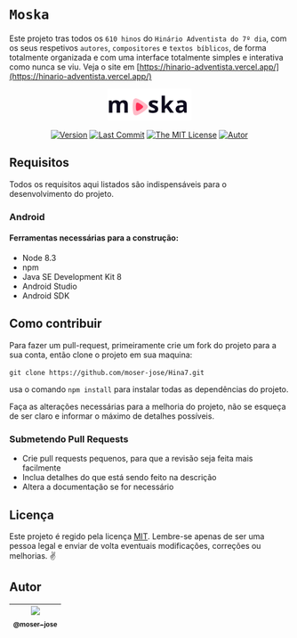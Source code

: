 # `Moska`

Este projeto tras todos os `610 hinos` do `Hinário Adventista do 7º dia`, com os seus respetivos `autores`, `compositores` e `textos bíblicos`, de forma totalmente organizada e com uma interface totalmente simples e interativa como nunca se viu. Veja o site em [https://hinario-adventista.vercel.app/](https://hinario-adventista.vercel.app/)

<p align="center">
    <img src="src/assets/img/logo_name.svg" width="30%">
</p>

 <div align="center">

[![Version](https://img.shields.io/github/package-json/v/moser-jose/moska)](https://github.com/moser-jose/moska)
[![Last Commit](https://img.shields.io/github/last-commit/moser-jose/moska)](https://github.com/moser-jose/moska)
[![The MIT License](https://img.shields.io/github/license/moser-jose/moska)](http://opensource.org/licenses/MIT)
[![Autor](https://img.shields.io/static/v1?label=autor&message=moser-jose&color=red)](https://github.com/moser-jose?tab=repositories)

</div>

## Requisitos

Todos os requisitos aqui listados são indispensáveis para o desenvolvimento do projeto.

### Android

#### Ferramentas necessárias para a construção:

-   Node 8.3
-   npm
-   Java SE Development Kit 8
-   Android Studio
-   Android SDK

## Como contribuir

Para fazer um pull-request, primeiramente crie um fork do projeto para a sua conta, então clone o projeto em sua maquina:

`git clone https://github.com/moser-jose/Hina7.git`

usa o comando `npm install` para instalar todas as dependências do projeto.

Faça as alterações necessárias para a melhoria do projeto, não se esqueça de ser claro e informar o máximo de detalhes possíveis.

### Submetendo Pull Requests

-   Crie pull requests pequenos, para que a revisão seja feita mais facilmente
-   Inclua detalhes do que está sendo feito na descrição
-   Altera a documentação se for necessário

## Licença

Este projeto é regido pela licença [MIT](/LICENSE.md).
Lembre-se apenas de ser uma pessoa legal e enviar de volta eventuais modificações, correções ou melhorias. ✌️

## Autor

| [<img src="https://avatars0.githubusercontent.com/u/8234620?" width="115"><br><sub>@moser-jose</sub>](https://github.com/moser-jose) |
| :----------------------------------------------------------------------------------------------------------------------------------: |
